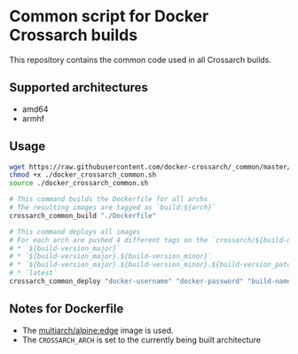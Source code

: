 # Common script for Docker Crossarch builds

This repository contains the common code used in all Crossarch builds.

## Supported architectures

* amd64
* armhf

## Usage

```bash
wget https://raw.githubusercontent.com/docker-crossarch/_common/master/docker_crossarch_common.sh
chmod +x ./docker_crossarch_common.sh
source ./docker_crossarch_common.sh

# This command builds the Dockerfile for all archs
# The resulting images are tagged as `build:${arch}`
crossarch_common_build "./Dockerfile"

# This command deploys all images
# For each arch are pushed 4 different tags on the `crossarch/${build-name}` repo, prefixed with `${arch}-`:
# * `${build-version_major}`
# * `${build-version_major}.${build-version_minor}`
# * `${build-version_major}.${build-version_minor}.${build-version_patch}`
# * `latest`
crossarch_common_deploy "docker-username" "docker-password" "build-name" "build-version"
```

## Notes for Dockerfile

* The [multiarch/alpine:edge](https://hub.docker.com/r/multiarch/alpine/) image is used.
* The `CROSSARCH_ARCH` is set to the currently being built architecture